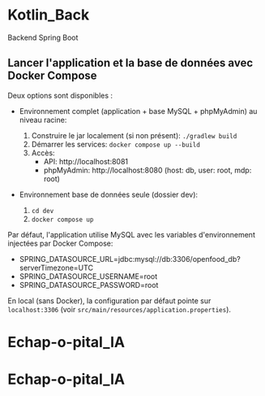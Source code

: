 # Kotlin_Back

Backend Spring Boot

## Lancer l'application et la base de données avec Docker Compose
Deux options sont disponibles :

- Environnement complet (application + base MySQL + phpMyAdmin) au niveau racine:
  1. Construire le jar localement (si non présent): `./gradlew build`
  2. Démarrer les services: `docker compose up --build`
  3. Accès:
     - API: http://localhost:8081
     - phpMyAdmin: http://localhost:8080 (host: db, user: root, mdp: root)

- Environnement base de données seule (dossier dev):
  1. `cd dev`
  2. `docker compose up`

Par défaut, l'application utilise MySQL avec les variables d'environnement injectées par Docker Compose:
- SPRING_DATASOURCE_URL=jdbc:mysql://db:3306/openfood_db?serverTimezone=UTC
- SPRING_DATASOURCE_USERNAME=root
- SPRING_DATASOURCE_PASSWORD=root

En local (sans Docker), la configuration par défaut pointe sur `localhost:3306` (voir `src/main/resources/application.properties`).
# Echap-o-pital_IA
# Echap-o-pital_IA
